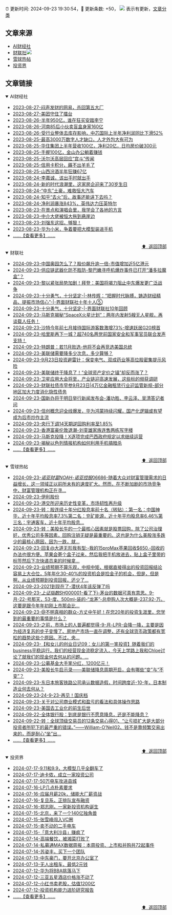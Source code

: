 ##

:alarm_clock: 更新时间: 2024-09-23 19:30:54，:rocket: 更新条数: +50， ![](/assets/dot.png) 表示有更新，[文章分类](/TAGS.md)

## 文章来源

- [AI财经社](#ai财经社)  
- [财联社](#财联社)![](/assets/dot.png)   
- [雪球热帖](#雪球热帖)  
- [投资界](#投资界)  

## 文章链接

<details open>
<summary id="ai财经社">
 AI财经社
</summary>


- [2023-08-27-闷声发财的网易，杀回第五大厂](https://www.aicaijing.com.cn/article/18610)  
- [2023-08-27-美团守住了擂台](https://www.aicaijing.com.cn/article/18611)  
- [2023-08-26-半年950亿，谁在狂买安踏李宁](https://www.aicaijing.com.cn/article/18607)  
- [2023-08-26-河南85后小伙卖盲盒身家160亿](https://www.aicaijing.com.cn/article/18608)  
- [2023-08-26-受行业整体去库存影响，中芯国际上半年净利润同比下滑52%](https://www.aicaijing.com.cn/article/18609)  
- [2023-08-25-最高3000万数字人才缺口，人才外包大有可为](https://www.aicaijing.com.cn/article/18601)  
- [2023-08-25-华住集团上半年营收100亿，净利20亿，日均房价破300元](https://www.aicaijing.com.cn/article/18602)  
- [2023-08-25-手握100亿，金山办公躺着赚钱](https://www.aicaijing.com.cn/article/18603)  
- [2023-08-25-沃尔沃高层回应“宫斗”传闻](https://www.aicaijing.com.cn/article/18604)  
- [2023-08-25-信用卡积分，薅不出羊毛了](https://www.aicaijing.com.cn/article/18605)  
- [2023-08-25-山西汾酒半年狂赚67亿](https://www.aicaijing.com.cn/article/18606)  
- [2023-08-24-李嘉诚，该出手时就出手](https://www.aicaijing.com.cn/article/18596)  
- [2023-08-24-新的时代浪潮里，这家房企迎来了30岁生日](https://www.aicaijing.com.cn/article/18597)  
- [2023-08-24-“中东”土豪，难救恒大汽车](https://www.aicaijing.com.cn/article/18598)  
- [2023-08-24-知乎“去火”后，故事还能讲下去吗？](https://www.aicaijing.com.cn/article/18599)  
- [2023-08-24-净利润暴涨843%，英伟达力压英特尔](https://www.aicaijing.com.cn/article/18600)  
- [2023-08-23-在景点和演唱会里，我学会了各地的方言](https://www.aicaijing.com.cn/article/18591)  
- [2023-08-23-中介大佬被恒大拖到悬崖边](https://www.aicaijing.com.cn/article/18592)  
- [2023-08-23-刘强东这招，够狠！](https://www.aicaijing.com.cn/article/18593)  
- [2023-08-23-华为小米，争着要把大模型装进手机](https://www.aicaijing.com.cn/article/18594)  
- [......【查看更多】......](/details/AI财经社.md)

<div align="right"><a href="#文章来源">⬆ &nbsp;返回顶部</a></div>
</details>

<details open>
<summary id="财联社">
 财联社
</summary>


- [2024-09-23-中国奥园怎么了？股价飙升逾一倍-市值增加近5亿港元](https://www.cls.cn/detail/1805709)  
- [2024-09-23-供应链武器化防不胜防-黎巴嫩寻呼机爆炸事件已打开“潘多拉魔盒”？](https://www.cls.cn/detail/1805718)  
- [2024-09-23-黎以紧张局势加剧！拜登：美国将竭力阻止中东爆发更广泛战争](https://www.cls.cn/detail/1805669)  
- [2024-09-23-十分勇气，十分坚定-|-林传辉：“把握时代脉搏，铸造财经精品，提振市场信心”-|-界面财联社十年十人⑤](https://www.cls.cn/detail/1804172)  
- [2024-09-23-十分勇气，十分坚定-|-界面财联社10年回顾](https://www.cls.cn/detail/1804991)  
- [2024-09-23-马斯克揭秘“SpaceX火星计划”：两年内发射5艘无人星舰，再谈载人任务！](https://www.cls.cn/detail/1805661)  
- [2024-09-23-沙特今年前七月接待国际游客数激增73%-增速跃居G20榜首](https://www.cls.cn/detail/1805636)  
- [2024-09-23-哈里斯再下一城？超740名两党前国家安全和军事官员联合发声支持！](https://www.cls.cn/detail/1805553)  
- [2024-09-23-特朗普：若11月败选-他将不会再竞选美国总统](https://www.cls.cn/detail/1805552)  
- [2024-09-23-美联储需要降多少次息，多少算够？](https://www.cls.cn/detail/1805543)  
- [2024-09-23-9月23日投资避雷针：保变电气、双成药业等高位股密集提示风险](https://www.cls.cn/detail/1805556)  
- [2024-09-23-美联储终于降息了！“全球资产定价之锚”却反而涨了？](https://www.cls.cn/detail/1805601)  
- [2024-09-23-卫星应用大会将至，产业链迎高速发展，这些标的频获调研](https://www.cls.cn/detail/1805599)  
- [2024-09-23-财联社债市早参9月23日|4万亿金融租赁行业迎监管新规-部分地区加大力度消化隐性债务](https://www.cls.cn/detail/1805568)  
- [2024-09-23-国新办将于明日举行新闻发布会-潘功胜、李云泽、吴清答记者问](https://www.cls.cn/detail/1805619)  
- [2024-09-23-信创概念迎全线爆发，华为鸿蒙持续闪耀，国产化逻辑或有望成为后市炒作主流](https://www.cls.cn/detail/1805635)  
- [2024-09-23-央行下调14天期逆回购利率至1.85%](https://www.cls.cn/detail/1805645)  
- [2024-09-23-香港富豪伦敦退潮-刘銮雄家族连售两栋写字楼](https://www.cls.cn/detail/1805639)  
- [2024-09-23-马斯克投降！X逐项完成巴西政府规定以求继续运营](https://www.cls.cn/detail/1805644)  
- [2024-09-23-揭秘以色列情报机构如何利用手机搞暗杀](https://www.cls.cn/detail/1805664)  
- [......【查看更多】......](/details/财联社.md)

<div align="right"><a href="#文章来源">⬆ &nbsp;返回顶部</a></div>
</details>

<details open>
<summary id="雪球热帖">
 雪球热帖
</summary>


- [2024-09-23-$诺亚财富NOAH$-$诺亚控股06686$-随着大众对财富管理需求的日益增长，这一领域正以前所未有的速度扩大。然而，在不断加剧的市场竞争中，财富管理机构正在寻...](https://xueqiu.com/5061904629/305307720)  
- [2024-09-23-伊利股份](https://xueqiu.com/1201546096/305301213)  
- [2024-09-23-港交所迎来历史性变革，市场韧性再升级](https://xueqiu.com/9333565636/305318523)  
- [2024-09-23-转：股连续十年分红股息率前十名（转贴）：第一名：中国神华，近十年平均股息率7.3%第二名：兖矿能源，近十年平均股息率6.46%第三名：宇通客车，近十年平均股息...](https://xueqiu.com/1102105103/305317401)  
- [2024-09-23-转：美股长牛的一个最核心因素就是股票回购，除了公司治理好，优秀公司多等因素，回购注销无疑是最重要的。这也是为什么美股涨多跌少的最核心原因，因为一跌，就...](https://xueqiu.com/1102105103/305281358)  
- [2024-09-23-回复@大道无形我有型:-我的15proMax苹果回收$650.-回收的办法也很方便。苹果会寄个盒子过来，然后我把手机放进去，贴上盒子里带的标签然后下次快递员来的时候拿...](https://xueqiu.com/1247347556/305283133)  
- [2024-09-23-业绩预期不算乐观，中规中矩，根据直接得出的投资回报结论容易上大仓位，5年年化30-40%的投资机会是捡金子的机会，但是，但是啊，从业绩预期到投资回报，还少了...](https://xueqiu.com/6623660105/305278122)  
- [2024-09-23-2021到现在了-潜伏4年该反弹了吗](https://xueqiu.com/4942320839/305283033)  
- [2024-09-23-$上证指数SH000001$-看了下i-茅台的数据可真有意思。9-月-22-号那天，53-度、500ml-装的-“龙茅”-总申购人次大概是-237.92-万。这要是跟今年年初刚上市那会比...](https://xueqiu.com/5011489057/305307462)  
- [2024-09-23-@不明真相的群众-方丈中午好！在您20年的投资生涯里，您学到的最重要的事情是什么？](https://xueqiu.com/4989537135/305311985)  
- [2024-09-23-之前，市场上的人普遍都觉得-9-月-LPR-会降一降，主要是因为经济复苏的步子变慢了、房地产市场一直在调整，还有全球货币政策都有宽松的趋势这些个原因。不过，央...](https://xueqiu.com/8151841495/305299780)  
- [2024-09-23-【和女儿的创业日记09：女儿的第一笔投资】随着我们的business平稳运行，我们的经营现金流稳定流入，今天上学路上我和Chloe讨论了就我们的现金何去何从的问题。...](https://xueqiu.com/3393395193/305302933)  
- [2024-09-23-公募基金大手笔分红，1200亿元！](https://xueqiu.com/2102262216/305307063)  
- [2024-09-23-美股长牛启示录——美联储降息周期开启，会有哪些“变”与“不变”？](https://xueqiu.com/1092302994/305318556)  
- [2024-09-23-东日本旅客铁路公司承认数据造假，时间跨度近-10-年，日本制造业何去何从？](https://xueqiu.com/5939653998/305339841)  
- [2024-09-23-24-9-23-再见！国庆档](https://xueqiu.com/8772786299/305341685)  
- [2024-09-23-关于对公司商业模式和盈亏的看法和具体操作思路](https://xueqiu.com/2681290304/305349869)  
- [2024-09-23-美国去工业化的前生后世](https://xueqiu.com/8790885129/305355842)  
- [2024-09-22-全体银行股：到底是银行不愿意降息，还是不能降息？](https://xueqiu.com/7608175162/305249216)  
- [2024-09-22-转：全球顶级交易员的12条交易心得01、“让亏损扩大是大部分投资者所犯下的最严重的错误。”——William-O’Neil02、钱不是靠频繁交易出来的，而是耐心“坐”出...](https://xueqiu.com/6410129477/305234781)  
- [......【查看更多】......](/details/雪球热帖.md)

<div align="right"><a href="#文章来源">⬆ &nbsp;返回顶部</a></div>
</details>

<details open>
<summary id="投资界">
 投资界
</summary>


- [2024-07-17-9.11和9.9，大模型几乎全翻车了](https://posts.careerengine.us/p/6697778c44726b29bffa3a09)  
- [2024-07-17-迪卡侬，成立一家投资公司](https://posts.careerengine.us/p/6697778c44726b29bffa3a01)  
- [2024-07-17-50万电车攻进县城](https://posts.careerengine.us/p/6697779c831e1d29eea44253)  
- [2024-07-16-LP几点朴素要求](https://posts.careerengine.us/p/669636a8720ed522248054dc)  
- [2024-07-16-应届月薪20k，储能大厂薪资战](https://posts.careerengine.us/p/669636a8720ed522248054d4)  
- [2024-07-16-复旦系，正排队宣布融资](https://posts.careerengine.us/p/66963699cb38e136a496986c)  
- [2024-07-16-郑志刚，一家新投资机构诞生](https://posts.careerengine.us/p/66963699cb38e136a4969874)  
- [2024-07-15-北京，来了一个140亿独角兽](https://posts.careerengine.us/p/6694db59a0c3ac562b61f9af)  
- [2024-07-15-张雪峰闯入VC圈](https://posts.careerengine.us/p/6694db59a0c3ac562b61f9b7)  
- [2024-07-15-卖不动的二手电车](https://posts.careerengine.us/p/6694db6836b2f1565d9b541a)  
- [2024-07-15-「意大利沙县」赚疯了](https://posts.careerengine.us/p/6694db6836b2f1565d9b5422)  
- [2024-07-14-高端餐饮，被湘菜打败了](https://posts.careerengine.us/p/6693862333c6e710d0bf9dc4)  
- [2024-07-14-私募通MAX数据周报：本周投资、上市和并购共72起事件](https://posts.careerengine.us/p/6693862333c6e710d0bf9dcc)  
- [2024-07-14-苏姿丰，买下一个团队](https://posts.careerengine.us/p/6693861481427510b2b9c123)  
- [2024-07-13-中东豪门，要开北京办公室了](https://posts.careerengine.us/p/66922794a876f80d113b51fe)  
- [2024-07-13-无人出租车，最低2元钱](https://posts.careerengine.us/p/669227b82202ae0dfac5d713)  
- [2024-07-12-华为将BBA挑落马下](https://posts.careerengine.us/p/6690a6c68082df14ead7eaac)  
- [2024-07-12-三亚五星酒店价格涨不动了](https://posts.careerengine.us/p/6690a6c68082df14ead7eaa4)  
- [2024-07-12-小红书卖老股，估值1200亿](https://posts.careerengine.us/p/6690a6b756b00014bcc00e8f)  
- [2024-07-12-投资机构能力进阶研究报告](https://posts.careerengine.us/p/6690a6b756b00014bcc00e87)  
- [......【查看更多】......](/details/投资界.md)

<div align="right"><a href="#文章来源">⬆ &nbsp;返回顶部</a></div>
</details>
